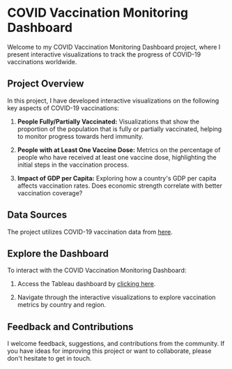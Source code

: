 # COVID Vaccination Monitoring Dashboard

Welcome to my COVID Vaccination Monitoring Dashboard project, where I present interactive visualizations to track the progress of COVID-19 vaccinations worldwide. 

## Project Overview

In this project, I have developed interactive visualizations on the following key aspects of COVID-19 vaccinations:

1. **People Fully/Partially Vaccinated:** Visualizations that show the proportion of the population that is fully or partially vaccinated, helping to monitor progress towards herd immunity.

2. **People with at Least One Vaccine Dose:** Metrics on the percentage of people who have received at least one vaccine dose, highlighting the initial steps in the vaccination process.

3. **Impact of GDP per Capita:** Exploring how a country's GDP per capita affects vaccination rates. Does economic strength correlate with better vaccination coverage?

## Data Sources

The project utilizes COVID-19 vaccination data from [here](https://ourworldindata.org/covid-vaccinations).

## Explore the Dashboard

To interact with the COVID Vaccination Monitoring Dashboard:

1. Access the Tableau dashboard by [clicking here](https://public.tableau.com/app/profile/marianna.palaia/viz/COVID-19VaccinationMonitoring/VaccinationReport).

2. Navigate through the interactive visualizations to explore vaccination metrics by country and region.

## Feedback and Contributions

I welcome feedback, suggestions, and contributions from the community. If you have ideas for improving this project or want to collaborate, please don't hesitate to get in touch.
